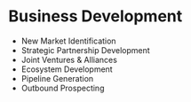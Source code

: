 # Business Development

- New Market Identification
- Strategic Partnership Development
- Joint Ventures & Alliances
- Ecosystem Development
- Pipeline Generation
- Outbound Prospecting